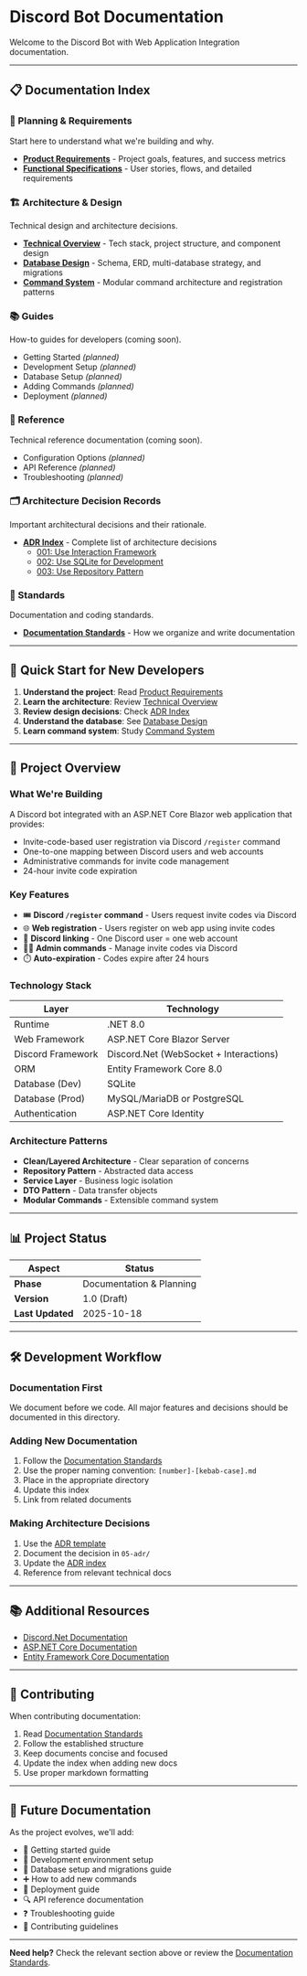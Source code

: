 # Discord Bot Documentation

Welcome to the Discord Bot with Web Application Integration documentation.

---

## 📋 Documentation Index

### 📖 Planning & Requirements
Start here to understand what we're building and why.

- **[Product Requirements](01-planning/01-product-requirements.md)** - Project goals, features, and success metrics
- **[Functional Specifications](01-planning/02-functional-specs.md)** - User stories, flows, and detailed requirements

### 🏗️ Architecture & Design
Technical design and architecture decisions.

- **[Technical Overview](02-architecture/01-technical-overview.md)** - Tech stack, project structure, and component design
- **[Database Design](02-architecture/02-database-design.md)** - Schema, ERD, multi-database strategy, and migrations
- **[Command System](02-architecture/03-command-system.md)** - Modular command architecture and registration patterns

### 📚 Guides
How-to guides for developers (coming soon).

- Getting Started *(planned)*
- Development Setup *(planned)*
- Database Setup *(planned)*
- Adding Commands *(planned)*
- Deployment *(planned)*

### 📖 Reference
Technical reference documentation (coming soon).

- Configuration Options *(planned)*
- API Reference *(planned)*
- Troubleshooting *(planned)*

### 🗂️ Architecture Decision Records
Important architectural decisions and their rationale.

- **[ADR Index](05-adr/README.md)** - Complete list of architecture decisions
  - [001: Use Interaction Framework](05-adr/001-use-interaction-framework.md)
  - [002: Use SQLite for Development](05-adr/002-use-sqlite-for-development.md)
  - [003: Use Repository Pattern](05-adr/003-use-repository-pattern.md)

### 📐 Standards
Documentation and coding standards.

- **[Documentation Standards](DOCUMENTATION_STANDARDS.md)** - How we organize and write documentation

---

## 🚀 Quick Start for New Developers

1. **Understand the project**: Read [Product Requirements](01-planning/01-product-requirements.md)
2. **Learn the architecture**: Review [Technical Overview](02-architecture/01-technical-overview.md)
3. **Review design decisions**: Check [ADR Index](05-adr/README.md)
4. **Understand the database**: See [Database Design](02-architecture/02-database-design.md)
5. **Learn command system**: Study [Command System](02-architecture/03-command-system.md)

---

## 🎯 Project Overview

### What We're Building

A Discord bot integrated with an ASP.NET Core Blazor web application that provides:
- Invite-code-based user registration via Discord `/register` command
- One-to-one mapping between Discord users and web accounts
- Administrative commands for invite code management
- 24-hour invite code expiration

### Key Features

- 🎟️ **Discord `/register` command** - Users request invite codes via Discord
- 🌐 **Web registration** - Users register on web app using invite codes
- 🔗 **Discord linking** - One Discord user = one web account
- 👨‍💼 **Admin commands** - Manage invite codes via Discord
- ⏱️ **Auto-expiration** - Codes expire after 24 hours

### Technology Stack

| Layer | Technology |
|-------|------------|
| Runtime | .NET 8.0 |
| Web Framework | ASP.NET Core Blazor Server |
| Discord Framework | Discord.Net (WebSocket + Interactions) |
| ORM | Entity Framework Core 8.0 |
| Database (Dev) | SQLite |
| Database (Prod) | MySQL/MariaDB or PostgreSQL |
| Authentication | ASP.NET Core Identity |

### Architecture Patterns

- **Clean/Layered Architecture** - Clear separation of concerns
- **Repository Pattern** - Abstracted data access
- **Service Layer** - Business logic isolation
- **DTO Pattern** - Data transfer objects
- **Modular Commands** - Extensible command system

---

## 📊 Project Status

| Aspect | Status |
|--------|--------|
| **Phase** | Documentation & Planning |
| **Version** | 1.0 (Draft) |
| **Last Updated** | 2025-10-18 |

---

## 🛠️ Development Workflow

### Documentation First
We document before we code. All major features and decisions should be documented in this directory.

### Adding New Documentation

1. Follow the [Documentation Standards](DOCUMENTATION_STANDARDS.md)
2. Use the proper naming convention: `[number]-[kebab-case].md`
3. Place in the appropriate directory
4. Update this index
5. Link from related documents

### Making Architecture Decisions

1. Use the [ADR template](05-adr/template.md)
2. Document the decision in `05-adr/`
3. Update the [ADR index](05-adr/README.md)
4. Reference from relevant technical docs

---

## 📚 Additional Resources

- [Discord.Net Documentation](https://docs.discordnet.dev/)
- [ASP.NET Core Documentation](https://learn.microsoft.com/en-us/aspnet/core/)
- [Entity Framework Core Documentation](https://learn.microsoft.com/en-us/ef/core/)

---

## 🤝 Contributing

When contributing documentation:

1. Read [Documentation Standards](DOCUMENTATION_STANDARDS.md)
2. Follow the established structure
3. Keep documents concise and focused
4. Update the index when adding new docs
5. Use proper markdown formatting

---

## 📝 Future Documentation

As the project evolves, we'll add:

- 📖 Getting started guide
- 🔧 Development environment setup
- 💾 Database setup and migrations guide
- ➕ How to add new commands
- 🚀 Deployment guide
- 🔍 API reference documentation
- ❓ Troubleshooting guide
- 👥 Contributing guidelines

---

**Need help?** Check the relevant section above or review the [Documentation Standards](DOCUMENTATION_STANDARDS.md).
